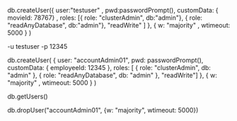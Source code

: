 db.createUser({ user:"testuser" , pwd:passwordPrompt(),
customData: { movieId: 78767} ,
roles: [{ role: "clusterAdmin", db:"admin"},
{ role: "readAnyDatabase", db:"admin"},
"readWrite" ] },
{ w: "majority" , wtimeout: 5000 }
)

-u testuser
-p 12345

db.createUser( { user: "accountAdmin01",
pwd: passwordPrompt(),
customData: { employeeId: 12345 },
roles: [ { role: "clusterAdmin", db: "admin" },
{ role: "readAnyDatabase", db: "admin" },
"readWrite"] },
{ w: "majority" , wtimeout: 5000 } )

db.getUsers()

db.dropUser("accountAdmin01", {w: "majority", wtimeout: 5000})

